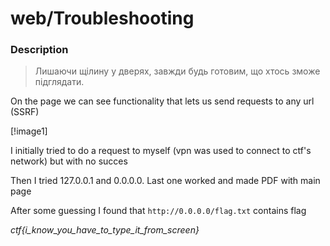 # web/Troubleshooting

### Description
> Лишаючи щілину у дверях, завжди будь готовим, що хтось зможе підглядати.

On the page we can see functionality that lets us send requests to any url (SSRF)

[!image1]

I initially tried to do a request to myself (vpn was used to connect to ctf's network) but with no succes

Then I tried 127.0.0.1 and 0.0.0.0. Last one worked and made PDF with main page

After some guessing I found that `http://0.0.0.0/flag.txt` contains flag

*ctf{i_know_you_have_to_type_it_from_screen}*
